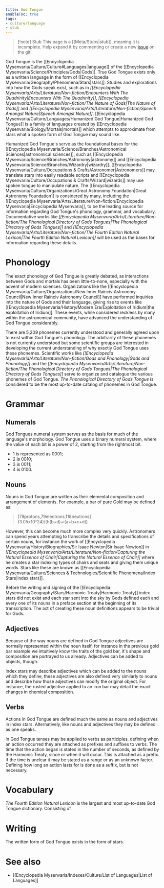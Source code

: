 ```yaml
---
title: God Tongue
enableToc: true
tags:
- culture/language
- stub
---
```


> [!note] Stub
> This page is a [[Meta/Stubs|stub]], meaning it is incomplete. Help expand it by commenting or create a new [issue](https://github.com/RagtimeGal/quartz--encyclopedia-mysenvaria/issues/new/choose) on the git!


God Tongue is the [[Encyclopedia Mysenvaria/Culture/Culture#Languages|language]] of the [[Encyclopedia Mysenvaria/Science/Principles/Gods|Gods]]. True God Tongue exists only as a written language in the form of [[Encyclopedia Mysenvaria/Geography/Phenomena/Stars|stars]]. Studies and explorations into how the Gods speak exist, such as in *[[Encyclopedia Mysenvaria/Arts/Literature/Non-fiction/Encounters With The Quadrinity|Encounters With The Quadrinity]]*, *[[Encyclopedia Mysenvaria/Arts/Literature/Non-fiction/The Nature of Gods|The Nature of Gods]]* and *[[Encyclopedia Mysenvaria/Arts/Literature/Non-fiction/Speech Amongst Nature|Speech Amongst Nature]]*. [[Encyclopedia Mysenvaria/Culture/Languages/Humanized God Tongue|Humanized God Tongue]] is a family of languages created by [[Encyclopedia Mysenvaria/Biology/Mortals|mortals]] which attempts to approximate from stars what a spoken form of God Tongue may sound like.

Humanized God Tongue's serve as the foundational bases for the [[Encyclopedia Mysenvaria/Science/Branches/Astronomical Sciences|astronomical sciences]], such as [[Encyclopedia Mysenvaria/Science/Branches/Astronomy|astronomy]] and [[Encyclopedia Mysenvaria/Science/Branches/Wizardry|wizardry]]. [[Encyclopedia Mysenvaria/Culture/Occupations & Crafts/Astronomer|Astronomers]] may translate stars into easily readable scripts and [[Encyclopedia Mysenvaria/Culture/Occupations & Crafts/Wizard|wizards]] may use spoken tongue to manipulate nature. The [[Encyclopedia Mysenvaria/Culture/Organizations/Great Astronomy Foundation|Great Astronomy Foundation]] is considered by many, including the [[Encyclopedia Mysenvaria/Arts/Literature/Non-fiction/Encyclopedia Mysenvaria|Encyclopedia Mysenvaria]], to be the leading source for information regarding God Tongue's phonology, grammar, and vocabulary. Documentative works like *[[Encyclopedia Mysenvaria/Arts/Literature/Non-fiction/The Phonological Directory of Gods Tongues|The Phonological Directory of Gods Tongues]]* and *[[Encyclopedia Mysenvaria/Arts/Literature/Non-fiction/The Fourth Edition Natural Lexicon|The Fourth Edition Natural Lexicon]]* will be used as the bases for information regarding these details.
# Phonology
The exact phonology of God Tongue is greatly debated, as interactions between Gods and mortals has been little-to-none, especially with the advent of modern sciences. Organizations like the [[Encyclopedia Mysenvaria/Culture/Organizations/New Inner Rainciv Astronomy Council|New Inner Rainciv Astronomy Council]] have performed inquiries into the nature of Gods and their language, giving rise to events like [[Encyclopedia Mysenvaria/History/Modern Era/Exploitation of Iridium|the exploitation of Iridium]]. These events, while considered reckless by many within the astronomical community, have advanced the understanding of God Tongue considerably.

There are 5,209 phonemes currently understood and generally agreed upon to exist within God Tongue's phonology. The arbitrarily of these phonemes is not currently understood but some scientific groups are interested in developing the current understanding of why exactly God Tongue uses these phonemes. Scientific works like *[[Encyclopedia Mysenvaria/Arts/Literature/Non-fiction/Gods and Phonology|Gods and Phonology]]* and the *[[Encyclopedia Mysenvaria/Arts/Literature/Non-fiction/The Phonological Directory of Gods Tongues|The Phonological Directory of Gods Tongues]]* serve to organize and catalogue the various phonemes of God Tongue. *The Phonological Directory of Gods Tongue* is considered to be the most up-to-date catalog of phonemes in God Tongue.
# Grammar
## Numerals
God Tongues numeral system serves as the basis for much of the language's morphology. God Tongue uses a binary numeral system, where the value of each bit is a power of 2, starting from the rightmost bit.  
 - 1 is represented as 0001;
 - 2 is 0010;
 - 3 is 0011;
 - 4 is 0100.
## Nouns
Nouns in God Tongue are written as their elemental composition and arrangement of elements. For example, a bar of pure Gold may be defined as: 

> \[79protons,79electrons,118neutrons](3.05x10^24)/(h(b+d)+i(a+b+c+d))

However, this can become much more complex very quickly. Astronomers can spend years attempting to transcribe the details and specifications of certain nouns, for instance the work of [[Encyclopedia Mysenvaria/History/Biographies/Sir Isaac Newton|Sir Isaac Newton]] in *[[Encyclopedia Mysenvaria/Arts/Literature/Non-fiction/Capturing the Natural Essence of Chair|Capturing the Natural Essence of Chair]]* where he creates a star indexing types of chairs and seats and giving them unique words. Stars like these are known as [[Encyclopedia Mysenvaria/Culture/Sciences & Technologies/Scientific Phenomena/Index Stars|index stars]].

Before the writing and signing of the [[Encyclopedia Mysenvaria/Geography/Stars/Harmonic Treaty|Harmonic Treaty]] index stars did not exist and each star sent into the sky by Gods defined each and every one of its nouns in a preface section at the beginning of its transcription. The act of creating these noun definitions appears to be trivial for Gods.
## Adjectives
Because of the way nouns are defined in God Tongue adjectives are normally represented within the noun itself, for instance in the previous gold bar example we intuitively know the traits of the gold bar, it's shape and composition are portrayed to us already. Adjectives can be added to objects, though.

Index stars may describe adjectives which can be added to the nouns which they define, these adjectives are also defined very similarly to nouns and describe how those adjectives can modify the original object. For instance, the rusted adjective applied to an iron bar may detail the exact changes in chemical composition.
## Verbs
Actions in God Tongue are defined much the same as nouns and adjectives in index stars. Alternatively, like nouns and adjectives they may be defined as one speaks.

In God Tongue tenses may be applied to verbs as participles, defining when an action occurred they are attached as prefixes and suffixes to verbs. The time that the action began is stated in the number of seconds, as defined by the Harmonic Treaty, since or when it will occur. This is attached as a prefix. If the time is unclear it may be stated as a range or as an unknown factor. Defining how long an action lasts for is done as a suffix, but is not necessary.
# Vocabulary
*The Fourth Edition Natural Lexicon* is the largest and most up-to-date God Tongue dictionary. Consisting of 
# Writing
The written form of God Tongue exists in the form of stars.
# See also
- [[Encyclopedia Mysenvaria/Indexes/Culture/List of Languages|List of Languages]]